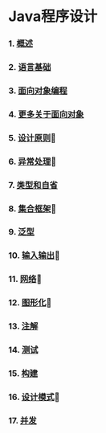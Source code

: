 # Java程序设计

<!-- 使用说明

本地运行
``` bash
git clone https://github.com/njuics/java-2018f.git
cd java-2018f
npm install
npm install http-server -g
http-server
```

打开浏览器访问http://localhost:8080 -->


### 1. [概述](slides/1)
### 2. [语言基础](slides/2)
### 3. [面向对象编程](slides/3)
### 4. [更多关于面向对象](slides/4)
### 5. [设计原则](slides/5)🙋
### 6. [异常处理](slides/6)🙋
### 7. [类型和自省](slides/7)
### 8. [集合框架](slides/8)🙋
### 9. [泛型](slides/9)
### 10. [输入输出](slides/10)🙋
### 11. [网络](slides/11)🙋
### 12. [图形化](slides/12)🙋
### 13. [注解](slides/13)
### 14. [测试](slides/14)
### 15. [构建](slides/15)
### 16. [设计模式](slides/16)🙋
### 17. [并发](slides/17)